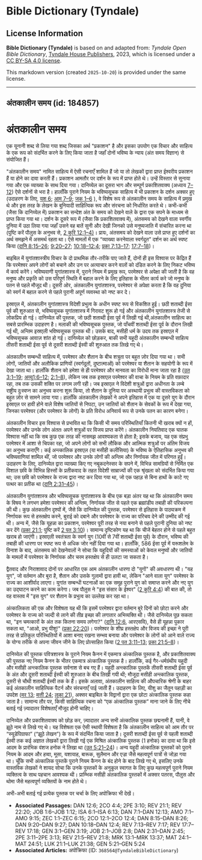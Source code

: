 # Bible Dictionary (Tyndale)

## License Information

**Bible Dictionary (Tyndale)** is based on and adapted from: _Tyndale Open Bible Dictionary_, [Tyndale House Publishers](https://tyndaleopenresources.com/), 2023, which is licensed under a [CC BY-SA 4.0 license](https://creativecommons.org/licenses/by-sa/4.0/legalcode.en).

This markdown version (created `2025-10-20`) is provided under the same license.



--------------------------------

## अंतकालीन समय (id: 184857)

अंतकालीन समय
============

एक यूनानी शब्द से लिया गया शब्द जिसका अर्थ "प्रकाशन" है और इसका उपयोग एक विचार और साहित्य के एक रूप को संदर्भित करने के लिए किया जाता है जहाँ दोनों भविष्य के न्याय (अंत समय विज्ञान) से संयोजित हैं।

"अंतकालीन समय" नामित साहित्य में ऐसी रचनाएँ शामिल हैं जो या तो लेखकों द्वारा प्राप्त ईश्वरीय प्रकाशन हैं या होने का दावा करती हैं। प्रकाशन आमतौर पर दर्शन के रूप में प्राप्त होते थे। उन्हें विस्तार से सुनाया गया और एक व्याख्या के साथ दिया गया। दानिय्येल का दूसरा भाग और सम्पूर्ण प्रकाशितवाक्य (अध्याय [7–12](https://ref.ly/Dan7:1-Dan12:13)) ऐसे दर्शनों से भरा है। हालाँकि पुराने नियम के भविष्यसूचक साहित्य में भी प्रकाशन के दर्शन अक्सर हुए (उदाहरण के लिए, [यश 6](https://ref.ly/Isa6:1-Isa6:13); [आम 7–9](https://ref.ly/Amos7:1-Amos9:15); [जक 1–6](https://ref.ly/Zech1:1-Zech6:15) ), वे विशेष रूप से अंतकालीन समय के साहित्य में प्रमुख थे और इस तरह के लेखन के बुनियादी साहित्यिक रूप और संरचना को निर्धारित करते थे। कभी\-कभी (जैसा कि दानिय्येल में) प्रकाशन का सन्देश अंत के समय को देखने वाले के द्वारा एक सपने के माध्यम से प्राप्त किया गया था। दर्शन के दूसरे रूप में (जैसा कि प्रकाशितवाक्य में), अंतसमय को देखने वाला स्वर्गीय दुनिया में उठा लिया गया जहाँ उसने वह बातें सुनी और देखी जिनको उसे मनुष्यजाति में संचारित करना था (पुष्टि करें पौलुस के अनुभव से, [2 कुरि 12:1–4\)](https://ref.ly/2Cor12:1-2Cor12:4)। प्रायः, अंतसमय को देखने वाला उसे प्राप्त हुए दर्शनों का अर्थ समझने में असमर्थ रहता था। ऐसे मामलों में एक “व्याख्या करनेवाला स्वर्गदूत” दर्शन का अर्थ स्पष्ट किया ([दानि 8:15–26](https://ref.ly/Dan8:15-Dan8:26); [9:20–27](https://ref.ly/Dan9:20-Dan9:27); [10:18–12:4](https://ref.ly/Dan10:18-Dan12:4); [प्रका 7:13–17](https://ref.ly/Rev7:13-Rev7:17); [17:7–18](https://ref.ly/Rev17:7-Rev17:18))। 

बाइबिल में युगांतशास्त्रीय विचार के दो प्राथमिक तौर\-तरीके पाए जाते हैं, दोनों ही इस विश्वास पर केंद्रित हैं कि परमेश्वर अपने लोगों को बचाने और उन पर अत्याचार करने वालों को दंडित करने के लिए निकट भविष्य में कार्य करेंगे। भविष्यवाणी युगांतशास्त्र में, पुराने नियम में प्रमुख रूप, परमेश्वर से अपेक्षा की जाती है कि वह मनुष्य और प्रकृति को उस परिपूर्ण स्थिति में बहाल करने के लिए इतिहास के भीतर कार्य करे जो मनुष्य के पतन से पहले मौजूद थी। दूसरी ओर, अंतकालीन युगांतशास्त्र, परमेश्वर से अपेक्षा करता है कि वह दुनिया को स्वर्ग में बहाल करने से पहले पुरानी अपूर्ण व्यवस्था को नष्ट कर दे।

इस्राएल में, अंतकालीन युगांतशास्त्र विदेशी प्रभुत्व के अधीन स्पष्ट रूप से विकशित हुई। छठी शताब्दी ईसा पूर्व की शुरुआत से, भविष्यसूचक युगांतशास्त्र में गिरावट शुरू हो गई और अंतकालीन युगांतशास्त्र तेजी से लोकप्रिय हो गई। दानिय्येल की पुस्तक, जो छठी शताब्दी ईसा पूर्व में लिखी गई थी,अंतकालीन साहित्य का सबसे प्रारम्भिक उदाहरण है। मलाकी की भविष्यसूचक पुस्तक, जो पाँचवीं शताब्दी ईसा पूर्व के दौरान लिखी गई थी, अन्तिम इस्रएली भविष्यसूचक पुस्तक थी। उसके बाद, मसीही धर्म के उदय तक इस्राएल में भविष्यसूचक आवाज़ शांत हो गई। दानिय्येल को छोड़कर, बाकी सभी यहूदी अंतकालीन सम्बन्धी साहित्य तीसरी शताब्दी ईसा पूर्व से दूसरी शताब्दी ईस्वी की शुरुआत तक लिखे गए थे।

अंतकालीन सम्बन्धी साहित्य में, परमेश्वर और शैतान के बीच शत्रुता पर बहुत ज़ोर दिया गया था। सभी लोगों, जातियों और अलौकिक प्राणियों (स्वर्गदूतों, दुष्टात्माओं) को परमेश्वर या शैतान के सहयोगी के रूप में देखा जाता था। हालाँकि शैतान को हमेशा से ही परमेश्वर और मानवता का विरोधी माना जाता रहा है ([उत 3:1–19](https://ref.ly/Gen3:1-Gen3:19); [अय्यू1:6–12](https://ref.ly/Job1:6-Job1:12); [2:1–8](https://ref.ly/Job2:1-Job2:8)), लेकिन जब तक इस्राएल परमेश्वर की वाचा के नियम के प्रति वफ़ादार रहा, तब तक उसकी शक्ति पर लगाम लगी रही। जब इस्राएल ने विदेशी शत्रुओं द्वारा अधीनता के लम्बे राष्ट्रीय दुःस्वप्न का अनुभव करना शुरू किया, तो शैतान के दुनिया पर अस्थायी प्रभुत्व की वास्तविकता को बहुत ज़ोर से सामने लाया गया। हालाँकि अंतकालीन लेखकों ने अपने इतिहास में एक या दूसरे युग के दौरान इस्राएल पर हावी होने वाले विशेष जातियों से निपटा, उन जातियों को शैतान के सेवकों के रूप में देखा गया, जिनका परमेश्वर (और परमेश्वर के लोगों) के प्रति विरोध अनिवार्य रूप से उनके पतन का कारण बनेगा। 

अंतकालीन विचार इस विश्वास से प्रभावित था कि किसी भी समय परिस्थितियाँ कितनी भी खराब क्यों न हों, परमेश्वर और उनके लोग अंततः अपने शत्रुओं पर विजय प्राप्त करेंगे। अंतकालीन नियतिवाद एक घातक विश्वास नहीं था कि सब कुछ एक तरह की नासमझ आवश्यकता से होता है; इसके बजाय, यह एक संप्रभु परमेश्वर में आशा से चिपका रहा, जो अपने लोगों को सभी लौकिक और आत्मिक शत्रुओं पर अंतिम विजय का अनुभव कराएँगे। कई अन्त्कालिक इस्राएल (या मसीही कलीसिया) के भविष्य के ऐतिहासिक अनुभव की भविष्यवाणियां शामिल थीं, जो परमेश्वर और उनके लोगों की अन्तिम और निर्णायक जीत में परिणत हुईं। उदाहरण के लिए, दानिय्येल द्वारा व्याख्या किए गए नबूकदनेस्सर के सपने में, विभिन्न सामग्रियों से निर्मित एक विशाल छवि के विभिन्न हिस्सों के प्रतीकवाद के तहत विदेशी साम्राज्यों की एक श्रृंखला को संदर्भित किया गया था; उस छवि को परमेश्वर के राज्य द्वारा नष्ट कर दिया गया था, जो एक पहाड़ से बिना हाथों के काटे गए पत्थर का प्रतीक था ([दानि 2:31–45](https://ref.ly/Dan2:31-Dan2:45))। 

अंतकालीन युगांतशास्त्र और भविष्यसूचक युगांतशास्त्र के बीच एक बड़ा अंतर यह था कि अंतकालीन समय के विषय ने लगभग हमेशा परमेश्वर की अन्तिम, निर्णायक जीत से पहले एक ब्रह्मांडीय तबाही की परिकल्पना की थी। कुछ अंतकालीन दृश्यों में, जैसे कि दानिय्येल की पुस्तक, परमेश्वर से इतिहास के पाठ्यक्रम में निर्णायक रूप से हस्तक्षेप करने, बुराई को दबाने और परमेश्वर के राज्य का परिचय देने की उम्मीद की गई थी। अन्य में, जैसे कि यूहन्ना का प्रकाशन, परमेश्वर पूरी तरह से नया बनाने से पहले पुरानी दुनिया को नष्ट कर देंगे ([प्रका 21:1](https://ref.ly/Rev21:1); पुष्टि करें [2 पत 3:10](https://ref.ly/2Pet3:10))। सामान्य दृष्टिकोण यह था कि चीजें बेहतर होने से पहले बहुत खराब हो जाएंगी। इस्राएली स्वतंत्रता के स्वर्ण युग (10वीं से 7वीं शताब्दी ईसा पूर्व) के दौरान, भविष्य की तबाही की धारणा पर स्पष्ट रूप से अधिक जोर नहीं दिया गया था। हालाँकि, 586 ईसा पूर्व में यरूशलेम के विनाश के बाद, अंतसमय को देखनेवालों ने सोचा कि यहूदियों की समस्याओं को केवल मनुष्यों और जातियों के मामलों में परमेश्वर के निर्णायक और चरम हस्तक्षेप से ही उलटा जा सकता है।

द्वैतवाद और निराशावाद दोनों पर आधारित एक आम अंतकालीन धारणा दो "युगों" की अवधारणा थी। "यह युग", जो वर्तमान और बुरा है, शैतान और उसके गुलामों द्वारा हावी था, लेकिन "आने वाला युग" परमेश्वर के राज्य का आशीर्वाद लाएगा। युगांत सम्बन्धी घटनाओं का एक समूह पुराने युग को समाप्त करने और नए युग का उद्घाटन करने का काम करेगा। जब पौलुस ने "इस संसार के ईश्वर" ([2 कुरि 4:4](https://ref.ly/2Cor4:4)) की बात की, तो वह वास्तव में "इस युग" पर शैतान के प्रभुत्व का उल्लेख कर रहा था।

अंत्कालिकता की एक और विशेषता यह थी कि इसमें परमेश्वर द्वारा वर्तमान बुरे दिनों को छोटा करने और परमेश्वर के राज्य को जल्दी से लाने की तीव्र इच्छा की लगातार अभिव्यक्ति थी। जैसे दानिय्येल पूछ सकता था, "इन चमत्कारों के अंत तक कितना समय लगेगा?" ([दानि 12:6](https://ref.ly/Dan12:6), आरएसवि), वैसे ही यूहन्ना पुकार सकता था, "आओ, प्रभु यीशु!" ([प्रका 22:20](https://ref.ly/Rev22:20))। परमेश्वर के शीघ्र हस्तक्षेप और विजय की इच्छा ने पूरी तरह से प्रतिकूल परिस्थितियों में आशा बनाए रखना सम्भव बनाया और परमेश्वर के लोगों को आने वाले राज्य के योग्य तरीके से अपना जीवन जीने के लिए प्रोत्साहित किया ([2 पत 3:11–13](https://ref.ly/2Pet3:11-2Pet3:13); [प्रका 21:5–8](https://ref.ly/Rev21:5-Rev21:8))।

दानिय्येल की पुस्तक पवित्रशास्त्र के पुराने नियम कैनन में एकमात्र अंत्कालिक पुस्तक है, और प्रकाशितवाक्य की पुस्तक नए नियम कैनन के भीतर एकमात्र अंत्कालिक पुस्तक है। हालाँकि, कई गैर\-धर्मग्रंथीय यहूदी और मसीही अन्त्कालिक पुस्तक सर्वनाश से बच गए हैं। यहूदी अन्त्कालिक पुस्तकें तीसरी शताब्दी ईसा पूर्व के अंत और दूसरी शताब्दी ईस्वी की शुरुआत के बीच लिखी गयी थी; मौजूदा मसीही अन्त्कालिक पुस्तक, दूसरी से चौथी शताब्दी ईस्वी तक के हैं। इसके अलावा, अंतकालीन साहित्य की औपचारिक श्रेणी के बाहर कई अंतकालीन साहित्यिक पैटर्न और संरचनाएँ पाई जाती हैं। उदाहरण के लिए, यीशु का जैतून पहाड़ी का उपदेश ([मर 13](https://ref.ly/Mark13:1-Mark13:37); [मत्ती 24](https://ref.ly/Matt24:1-Matt24:51); [लूका 21](https://ref.ly/Luke21:1-Luke21:38)), अक्सर बाइबिल के विद्वानों द्वारा एक छोटा अंत्कालिक पुस्तक कहा जाता है। सामान्य तौर पर, किसी साहित्यिक रचना को “एक अंत्कालिक पुस्तक” माना जाने के लिए नीचे बताई गई ज़्यादातर विशेषताएँ मौजूद होनी चाहिए।

दानिय्येल और प्रकाशितवाक्य को छोड़ कर, ज़्यादातर अन्य सभी अंत्कालिक पुस्तक छद्मनामी हैं, यानी, वे झूठे नाम से लिखे गए थे। यह विशेषता एक ऐसी स्थायी विशेषता है कि अंतकालीन साहित्य को आम तौर पर “स्यूडेपिग्राफा” (“झूठे लेखन”) के रूप में संदर्भित किया जाता है। दूसरी शताब्दी ईसा पूर्व से पहली शताब्दी ईस्वी तक कई अज्ञात लेखकों द्वारा लिखी गई एक मिश्रित अंत्कालिक पुस्तक (1 हनोक) का दावा था कि इसे आदम के प्रारंभिक वंशज हनोक ने लिखा था ([उत 5:21–24](https://ref.ly/Gen5:21-Gen5:24))। अन्य यहूदी अंत्कालिक पुस्तकों को पुराने नियम के आदम और हव्वा, मूसा, यशायाह, बारूक, सुलैमान और एज्रा जैसे महत्वपूर्ण पात्रों से जोड़ा गया था। चूँकि सभी अंत्कालिक पुस्तकें पुराने नियम कैनन के बंद होने के बाद लिखे गए थे, इसलिए उनके वास्तविक लेखकों ने शायद सोचा कि उनके पुस्तकों के अनुकूल स्वागत के लिए कुछ महत्वपूर्ण पुराने नियम व्यक्तित्व के साथ पहचान आवश्यक थी। प्राम्भिक मसीही अंतकालिक पुस्तकों में अक्सर पतरस, पौलुस और थोमा जैसे महत्वपूर्ण व्यक्तियों के नाम होते थे।

अभी\-अभी बताई गई प्रत्येक पुस्तक पर चर्चा के लिए अपोक्रिफा भी देखें।

* **Associated Passages:** DAN 12:6; 2CO 4:4; 2PE 3:10; REV 21:1; REV 22:20; JOB 1:6–JOB 1:12; ISA 6:1–ISA 6:13; DAN 7:1–DAN 12:13; AMO 7:1–AMO 9:15; ZEC 1:1–ZEC 6:15; 2CO 12:1–2CO 12:4; DAN 8:15–DAN 8:26; DAN 9:20–DAN 9:27; DAN 10:18–DAN 12:4; REV 7:13–REV 7:17; REV 17:7–REV 17:18; GEN 3:1–GEN 3:19; JOB 2:1–JOB 2:8; DAN 2:31–DAN 2:45; 2PE 3:11–2PE 3:13; REV 21:5–REV 21:8; MRK 13:1–MRK 13:37; MAT 24:1–MAT 24:51; LUK 21:1–LUK 21:38; GEN 5:21–GEN 5:24
* **Associated Articles:** अपोक्रिफा (ID: `368564@TyndaleBibleDictionary`)


